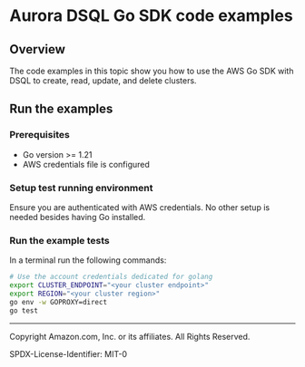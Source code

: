 # Aurora DSQL Go SDK code examples

## Overview

The code examples in this topic show you how to use the AWS Go SDK with DSQL to create, read, update, and delete clusters.

## Run the examples

### Prerequisites

* Go version >= 1.21
* AWS credentials file is configured


### Setup test running environment

Ensure you are authenticated with AWS credentials. No other setup is needed besides having Go installed.

### Run the example tests

In a terminal run the following commands:

```sh
# Use the account credentials dedicated for golang
export CLUSTER_ENDPOINT="<your cluster endpoint>"
export REGION="<your cluster region>"
go env -w GOPROXY=direct
go test
```

---

Copyright Amazon.com, Inc. or its affiliates. All Rights Reserved.

SPDX-License-Identifier: MIT-0
